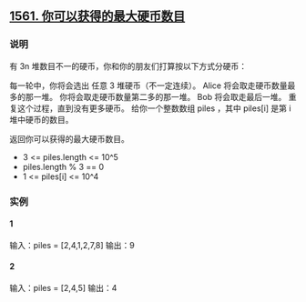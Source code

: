 ## [1561. 你可以获得的最大硬币数目](https://leetcode-cn.com/problems/maximum-number-of-coins-you-can-get/)

### 说明
有 3n 堆数目不一的硬币，你和你的朋友们打算按以下方式分硬币：

每一轮中，你将会选出 任意 3 堆硬币（不一定连续）。
Alice 将会取走硬币数量最多的那一堆。
你将会取走硬币数量第二多的那一堆。
Bob 将会取走最后一堆。
重复这个过程，直到没有更多硬币。
给你一个整数数组 piles ，其中 piles[i] 是第 i 堆中硬币的数目。

返回你可以获得的最大硬币数目。

* 3 <= piles.length <= 10^5
* piles.length % 3 == 0
* 1 <= piles[i] <= 10^4

### 实例
#### 1
输入：piles = [2,4,1,2,7,8]
输出：9

#### 2
输入：piles = [2,4,5]
输出：4